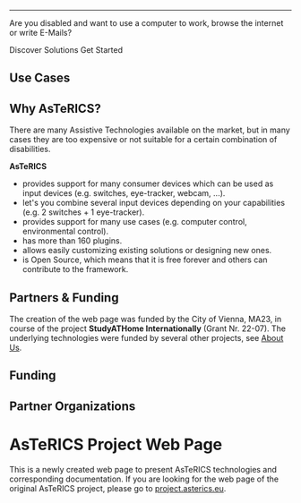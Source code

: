 <div>
  <b-jumbotron class="myjumbotron" header="AsTeRICS" lead="Create Customized Low-Cost Assistive Technologies for People with Disabilities." fluid>
    <hr class="my-4" />
    <p>
        Are you disabled and want to use a computer to work, browse the internet or write E-Mails?
    </p>
    <b-button variant="primary" href="./solutions/">Discover Solutions</b-button>
    <b-button variant="success" href="get-started/">Get Started</b-button>
  </b-jumbotron>
</div>

## Use Cases

<TileGroup>
<Tile target="#" title="Accessible Computer Control" image-url="/img/Harry-shutterstock_213119035.jpg"></Tile>
<Tile target="#" title="Accessible Environmental Control" image-url="/img/stock-photo-hand-holding-white-mobile-smart-phone-with-smart-home-application-on-the-screen-over-blurred-house-304964420.jpg"></Tile>
<Tile target="#" title="Alternative and Augmentative Communication" image-url="/img/AsTeRICS-Ergo_Grid_en-1-768x592.jpg"></Tile>
<Tile target="#" title="Accessible Gaming &amp; Toys" image-url="https://www.youtube.com/embed/JwL_zS3fpnU" is-video></Tile>
<Tile target="#" title="Accessible Music" image-url="https://www.youtube.com/embed/3_8TifCj0aU" is-video></Tile>
</TileGroup>

## Why AsTeRICS?

There are many Assistive Technologies available on the market, but in many cases they are too expensive or not suitable for a certain combination of disabilities.

**AsTeRICS**

 * provides support for many consumer devices which can be used as input devices (e.g. switches, eye-tracker, webcam, ...).
 * let's you combine several input devices depending on your capabilities (e.g. 2 switches + 1 eye-tracker).
 * provides support for many use cases (e.g. computer control, environmental control).
 * has more than 160 plugins.
 * allows easily customizing existing solutions or designing new ones.
 * is Open Source, which means that it is free forever and others can contribute to the framework.

## Partners & Funding

The creation of the web page was funded by the City of Vienna, MA23, in course of the project **StudyATHome Internationally** (Grant Nr. 22-07). The underlying technologies were funded by several other projects, see [About Us](/get-involved/About-us).

## Funding
<div>
  <b-card-group deck>
    <b-row no-gutters>
      <b-col>
        <b-card img-src="/img/studyAThome_noir.svg" img-alt="StudyATHome project logo" img-top footer="Grant nr. 22-07"     style="width: 20rem;"
        class="mb-2">
        </b-card>
      </b-col>
      <b-col>
        <b-card img-src="/img/ma23_logo.jpg" img-alt="StudyATHome project logo" img-top>
        </b-card>
        <b-card img-src="/img/torades_logo_mini-300x120.png" img-alt="ToRaDes project logo" img-top footer="Grant nr. 18-04">
        </b-card>
      </b-col>
    </b-row>
  </b-card-group>  
</div>

## Partner Organizations
<div>
  <b-card-group deck>
    <b-card img-src="/img/uas-technikum-wien-logo-300x160.png" img-alt="StudyATHome project logo" img-top>
    </b-card>
    <b-card img-src="/img/ki-i_logo.png" img-alt="StudyATHome project logo" img-top>
    </b-card>
  </b-card-group>  
</div>

# AsTeRICS Project Web Page

This is a newly created web page to present AsTeRICS technologies and corresponding documentation. If you are looking for the web page of the original AsTeRICS project, please go to [project.asterics.eu](http://project.asterics.eu).